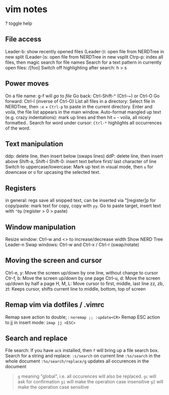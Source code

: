 # vim notes
? toggle help

## File access
Leader-b: show recently opened files
(Leader-)i: open file from NERDTree in new split
(Leader-)s: open file from NERDTree in new vsplit
Ctrp-p: index all files, then magic search for file names
Search for a text pattern in currently open files: /[foo]
Switch off highlighting after search: <leader>h > s

## Power moves
On a file name: g-f will *go* to *file*
Go back: Ctrl-Shift-^ (Ctrl-~) or Ctrl-O
Go forward: Ctrl-I (inverse of Ctrl-O)
List all files in a directory: Select file in NERDTree, then `:e` +
`Ctrl-p` to paste in the current directory. Enter and voila, the file
list appears in the main window.
Auto-format mangled up text (e.g. crazy indentations): mark up lines and
then hit `=` - voila, all nicely formatted..
Search for word under cursor: `Ctrl-*` highlights all occurrences of the
word.

## Text manipulation
ddp: delete line, then insert below (swaps lines)
ddP: delete line, then insert above
Shift-a, Shift-i Shift-0: insert text before first/ last character of
line
Switch to uppercase/lowercase: Mark up text in visual mode, then `u` for
downcase or `U` for upcasing the selected text.

## Registers
in general: regs save all snipped text, can be inserted via "[register]p
for copy/paste: mark text for copy, copy with `yy`. Go to paste target,
insert text with `"0p` (register > 0 > paste)

## Window manipulation
Resize window: Ctrl-w and <> to increase/decrease width
Show NERD Tree Leader-n
Swap windows: Ctrl-w and Ctrl-x / Ctrl-r (swap/rotate)

## Moving the screen and cursor
Ctrl-e, y: Move the screen up/down by one line, without change to cursor
Ctr-f, b: Move the screen up/down by one page
Ctrl-u, d: Move the screen up/down by half a page
H, M, L: Move cursor to first, middle, last line
zz, zb, zt: Keeps cursor, shifts current line to middle, bottom, top of
screen

## Remap vim via dotfiles / .vimrc
Remap save action to double; : `noremap ;; :update<CR>`
Remap ESC action to jj in insert mode: `imap jj <ESC>`

## Search and replace
File search: If you have `ack` installed, then <Leader> `f` will bring
up a file search box.
Search for a string and replace:
`:s/search` on current line
`:%s/search` in the whole document
`:%s/search/replace/g` updates all occurences in the document
> `g` meaning "global", i.e. all occurences will also be replaced.
> `gc` will ask for confirmation
> `gi` will make the operation case insensitive
> `gI` will make the operation case sensitive
